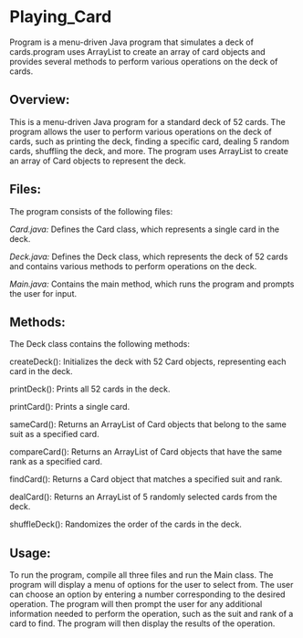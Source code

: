 # Playing_Card
Program is a menu-driven Java program that simulates a deck of cards.program uses ArrayList to create an array of card objects and provides several methods to perform various operations on the deck of cards.

## Overview:
This is a menu-driven Java program for a standard deck of 52 cards. The program allows the user to perform various operations on the deck of cards, such as printing the deck, finding a specific card, dealing 5 random cards, shuffling the deck, and more. The program uses ArrayList to create an array of Card objects to represent the deck.

## Files:
The program consists of the following files:

_Card.java:_ Defines the Card class, which represents a single card in the deck.

_Deck.java:_ Defines the Deck class, which represents the deck of 52 cards and contains various methods to perform operations on the deck.

_Main.java:_ Contains the main method, which runs the program and prompts the user for input.



## Methods:
The Deck class contains the following methods:


createDeck(): Initializes the deck with 52 Card objects, representing each card in the deck.

printDeck(): Prints all 52 cards in the deck.

printCard(): Prints a single card.

sameCard(): Returns an ArrayList of Card objects that belong to the same suit as a specified card.

compareCard(): Returns an ArrayList of Card objects that have the same rank as a specified card.

findCard(): Returns a Card object that matches a specified suit and rank.

dealCard(): Returns an ArrayList of 5 randomly selected cards from the deck.

shuffleDeck(): Randomizes the order of the cards in the deck.


## Usage:
To run the program, compile all three files and run the Main class. The program will display a menu of options for the user to select from. The user can choose an option by entering a number corresponding to the desired operation. The program will then prompt the user for any additional information needed to perform the operation, such as the suit and rank of a card to find. The program will then display the results of the operation.
